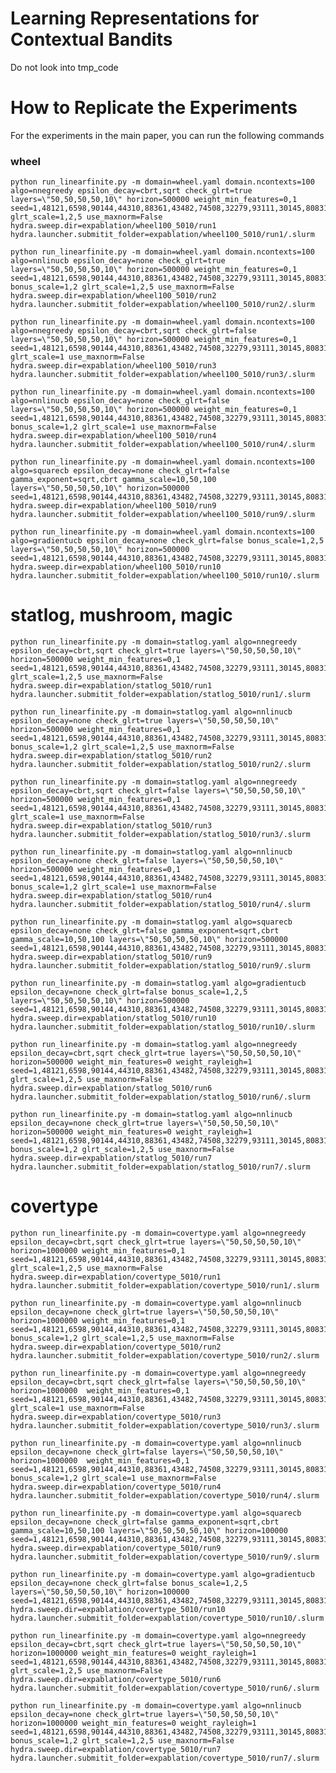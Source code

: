 # Learning Representations for Contextual Bandits


Do not look into tmp_code

# How to Replicate the Experiments

For the experiments in the main paper, you can run the following commands

### wheel

    python run_linearfinite.py -m domain=wheel.yaml domain.ncontexts=100 algo=nnegreedy epsilon_decay=cbrt,sqrt check_glrt=true layers=\"50,50,50,50,10\" horizon=500000 weight_min_features=0,1 seed=1,48121,6598,90144,44310,88361,43482,74508,32279,93111,30145,80831,88824,54953,5967,11579,46670,31024,56024,62782 glrt_scale=1,2,5 use_maxnorm=False hydra.sweep.dir=expablation/wheel100_5010/run1 hydra.launcher.submitit_folder=expablation/wheel100_5010/run1/.slurm

    python run_linearfinite.py -m domain=wheel.yaml domain.ncontexts=100 algo=nnlinucb epsilon_decay=none check_glrt=true layers=\"50,50,50,50,10\" horizon=500000 weight_min_features=0,1 seed=1,48121,6598,90144,44310,88361,43482,74508,32279,93111,30145,80831,88824,54953,5967,11579,46670,31024,56024,62782 bonus_scale=1,2 glrt_scale=1,2,5 use_maxnorm=False hydra.sweep.dir=expablation/wheel100_5010/run2 hydra.launcher.submitit_folder=expablation/wheel100_5010/run2/.slurm

    python run_linearfinite.py -m domain=wheel.yaml domain.ncontexts=100 algo=nnegreedy epsilon_decay=cbrt,sqrt check_glrt=false layers=\"50,50,50,50,10\" horizon=500000 weight_min_features=0,1 seed=1,48121,6598,90144,44310,88361,43482,74508,32279,93111,30145,80831,88824,54953,5967,11579,46670,31024,56024,62782 glrt_scale=1 use_maxnorm=False hydra.sweep.dir=expablation/wheel100_5010/run3 hydra.launcher.submitit_folder=expablation/wheel100_5010/run3/.slurm

    python run_linearfinite.py -m domain=wheel.yaml domain.ncontexts=100 algo=nnlinucb epsilon_decay=none check_glrt=false layers=\"50,50,50,50,10\" horizon=500000 weight_min_features=0,1 seed=1,48121,6598,90144,44310,88361,43482,74508,32279,93111,30145,80831,88824,54953,5967,11579,46670,31024,56024,62782 bonus_scale=1,2 glrt_scale=1 use_maxnorm=False hydra.sweep.dir=expablation/wheel100_5010/run4 hydra.launcher.submitit_folder=expablation/wheel100_5010/run4/.slurm

    python run_linearfinite.py -m domain=wheel.yaml domain.ncontexts=100 algo=squarecb epsilon_decay=none check_glrt=false gamma_exponent=sqrt,cbrt gamma_scale=10,50,100 layers=\"50,50,50,50,10\" horizon=500000 seed=1,48121,6598,90144,44310,88361,43482,74508,32279,93111,30145,80831,88824,54953,5967,11579,46670,31024,56024,62782 hydra.sweep.dir=expablation/wheel100_5010/run9 hydra.launcher.submitit_folder=expablation/wheel100_5010/run9/.slurm

    python run_linearfinite.py -m domain=wheel.yaml domain.ncontexts=100 algo=gradientucb epsilon_decay=none check_glrt=false bonus_scale=1,2,5 layers=\"50,50,50,50,10\" horizon=500000 seed=1,48121,6598,90144,44310,88361,43482,74508,32279,93111,30145,80831,88824,54953,5967,11579,46670,31024,56024,62782 hydra.sweep.dir=expablation/wheel100_5010/run10 hydra.launcher.submitit_folder=expablation/wheel100_5010/run10/.slurm

# statlog, mushroom, magic

    python run_linearfinite.py -m domain=statlog.yaml algo=nnegreedy epsilon_decay=cbrt,sqrt check_glrt=true layers=\"50,50,50,50,10\" horizon=500000 weight_min_features=0,1 seed=1,48121,6598,90144,44310,88361,43482,74508,32279,93111,30145,80831,88824,54953,5967,11579,46670,31024,56024,62782 glrt_scale=1,2,5 use_maxnorm=False hydra.sweep.dir=expablation/statlog_5010/run1 hydra.launcher.submitit_folder=expablation/statlog_5010/run1/.slurm

    python run_linearfinite.py -m domain=statlog.yaml algo=nnlinucb epsilon_decay=none check_glrt=true layers=\"50,50,50,50,10\" horizon=500000 weight_min_features=0,1 seed=1,48121,6598,90144,44310,88361,43482,74508,32279,93111,30145,80831,88824,54953,5967,11579,46670,31024,56024,62782 bonus_scale=1,2 glrt_scale=1,2,5 use_maxnorm=False hydra.sweep.dir=expablation/statlog_5010/run2 hydra.launcher.submitit_folder=expablation/statlog_5010/run2/.slurm

    python run_linearfinite.py -m domain=statlog.yaml algo=nnegreedy epsilon_decay=cbrt,sqrt check_glrt=false layers=\"50,50,50,50,10\" horizon=500000 weight_min_features=0,1 seed=1,48121,6598,90144,44310,88361,43482,74508,32279,93111,30145,80831,88824,54953,5967,11579,46670,31024,56024,62782 glrt_scale=1 use_maxnorm=False hydra.sweep.dir=expablation/statlog_5010/run3 hydra.launcher.submitit_folder=expablation/statlog_5010/run3/.slurm

    python run_linearfinite.py -m domain=statlog.yaml algo=nnlinucb epsilon_decay=none check_glrt=false layers=\"50,50,50,50,10\" horizon=500000 weight_min_features=0,1 seed=1,48121,6598,90144,44310,88361,43482,74508,32279,93111,30145,80831,88824,54953,5967,11579,46670,31024,56024,62782 bonus_scale=1,2 glrt_scale=1 use_maxnorm=False hydra.sweep.dir=expablation/statlog_5010/run4 hydra.launcher.submitit_folder=expablation/statlog_5010/run4/.slurm

    python run_linearfinite.py -m domain=statlog.yaml algo=squarecb epsilon_decay=none check_glrt=false gamma_exponent=sqrt,cbrt gamma_scale=10,50,100 layers=\"50,50,50,50,10\" horizon=500000 seed=1,48121,6598,90144,44310,88361,43482,74508,32279,93111,30145,80831,88824,54953,5967,11579,46670,31024,56024,62782 hydra.sweep.dir=expablation/statlog_5010/run9 hydra.launcher.submitit_folder=expablation/statlog_5010/run9/.slurm

    python run_linearfinite.py -m domain=statlog.yaml algo=gradientucb epsilon_decay=none check_glrt=false bonus_scale=1,2,5 layers=\"50,50,50,50,10\" horizon=500000 seed=1,48121,6598,90144,44310,88361,43482,74508,32279,93111,30145,80831,88824,54953,5967,11579,46670,31024,56024,62782 hydra.sweep.dir=expablation/statlog_5010/run10 hydra.launcher.submitit_folder=expablation/statlog_5010/run10/.slurm

    python run_linearfinite.py -m domain=statlog.yaml algo=nnegreedy epsilon_decay=cbrt,sqrt check_glrt=true layers=\"50,50,50,50,10\" horizon=500000 weight_min_features=0 weight_rayleigh=1 seed=1,48121,6598,90144,44310,88361,43482,74508,32279,93111,30145,80831,88824,54953,5967,11579,46670,31024,56024,62782 glrt_scale=1,2,5 use_maxnorm=False hydra.sweep.dir=expablation/statlog_5010/run6 hydra.launcher.submitit_folder=expablation/statlog_5010/run6/.slurm

    python run_linearfinite.py -m domain=statlog.yaml algo=nnlinucb epsilon_decay=none check_glrt=true layers=\"50,50,50,50,10\" horizon=500000 weight_min_features=0 weight_rayleigh=1 seed=1,48121,6598,90144,44310,88361,43482,74508,32279,93111,30145,80831,88824,54953,5967,11579,46670,31024,56024,62782 bonus_scale=1,2 glrt_scale=1,2,5 use_maxnorm=False hydra.sweep.dir=expablation/statlog_5010/run7 hydra.launcher.submitit_folder=expablation/statlog_5010/run7/.slurm


# covertype

    python run_linearfinite.py -m domain=covertype.yaml algo=nnegreedy epsilon_decay=cbrt,sqrt check_glrt=true layers=\"50,50,50,50,10\" horizon=1000000 weight_min_features=0,1 seed=1,48121,6598,90144,44310,88361,43482,74508,32279,93111,30145,80831,88824,54953,5967,11579,46670,31024,56024,62782 glrt_scale=1,2,5 use_maxnorm=False hydra.sweep.dir=expablation/covertype_5010/run1 hydra.launcher.submitit_folder=expablation/covertype_5010/run1/.slurm

    python run_linearfinite.py -m domain=covertype.yaml algo=nnlinucb epsilon_decay=none check_glrt=true layers=\"50,50,50,50,10\" horizon=1000000 weight_min_features=0,1 seed=1,48121,6598,90144,44310,88361,43482,74508,32279,93111,30145,80831,88824,54953,5967,11579,46670,31024,56024,62782 bonus_scale=1,2 glrt_scale=1,2,5 use_maxnorm=False hydra.sweep.dir=expablation/covertype_5010/run2 hydra.launcher.submitit_folder=expablation/covertype_5010/run2/.slurm

    python run_linearfinite.py -m domain=covertype.yaml algo=nnegreedy epsilon_decay=cbrt,sqrt check_glrt=false layers=\"50,50,50,50,10\" horizon=1000000  weight_min_features=0,1 seed=1,48121,6598,90144,44310,88361,43482,74508,32279,93111,30145,80831,88824,54953,5967,11579,46670,31024,56024,62782 glrt_scale=1 use_maxnorm=False hydra.sweep.dir=expablation/covertype_5010/run3 hydra.launcher.submitit_folder=expablation/covertype_5010/run3/.slurm

    python run_linearfinite.py -m domain=covertype.yaml algo=nnlinucb epsilon_decay=none check_glrt=false layers=\"50,50,50,50,10\" horizon=1000000  weight_min_features=0,1 seed=1,48121,6598,90144,44310,88361,43482,74508,32279,93111,30145,80831,88824,54953,5967,11579,46670,31024,56024,62782 bonus_scale=1,2 glrt_scale=1 use_maxnorm=False hydra.sweep.dir=expablation/covertype_5010/run4 hydra.launcher.submitit_folder=expablation/covertype_5010/run4/.slurm

    python run_linearfinite.py -m domain=covertype.yaml algo=squarecb epsilon_decay=none check_glrt=false gamma_exponent=sqrt,cbrt gamma_scale=10,50,100 layers=\"50,50,50,50,10\" horizon=100000 seed=1,48121,6598,90144,44310,88361,43482,74508,32279,93111,30145,80831,88824,54953,5967,11579,46670,31024,56024,62782 hydra.sweep.dir=expablation/covertype_5010/run9 hydra.launcher.submitit_folder=expablation/covertype_5010/run9/.slurm

    python run_linearfinite.py -m domain=covertype.yaml algo=gradientucb epsilon_decay=none check_glrt=false bonus_scale=1,2,5 layers=\"50,50,50,50,10\" horizon=100000 seed=1,48121,6598,90144,44310,88361,43482,74508,32279,93111,30145,80831,88824,54953,5967,11579,46670,31024,56024,62782 hydra.sweep.dir=expablation/covertype_5010/run10 hydra.launcher.submitit_folder=expablation/covertype_5010/run10/.slurm

    python run_linearfinite.py -m domain=covertype.yaml algo=nnegreedy epsilon_decay=cbrt,sqrt check_glrt=true layers=\"50,50,50,50,10\" horizon=1000000 weight_min_features=0 weight_rayleigh=1 seed=1,48121,6598,90144,44310,88361,43482,74508,32279,93111,30145,80831,88824,54953,5967,11579,46670,31024,56024,62782 glrt_scale=1,2,5 use_maxnorm=False hydra.sweep.dir=expablation/covertype_5010/run6 hydra.launcher.submitit_folder=expablation/covertype_5010/run6/.slurm

    python run_linearfinite.py -m domain=covertype.yaml algo=nnlinucb epsilon_decay=none check_glrt=true layers=\"50,50,50,50,10\" horizon=1000000 weight_min_features=0 weight_rayleigh=1 seed=1,48121,6598,90144,44310,88361,43482,74508,32279,93111,30145,80831,88824,54953,5967,11579,46670,31024,56024,62782 bonus_scale=1,2 glrt_scale=1,2,5 use_maxnorm=False hydra.sweep.dir=expablation/covertype_5010/run7 hydra.launcher.submitit_folder=expablation/covertype_5010/run7/.slurm